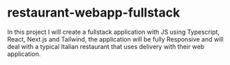 # restaurant-webapp-fullstack
In this project I will create a fullstack application with JS using Typescript, React, Next.js and Tailwind,
the application will be fully Responsive and will deal with a typical Italian restaurant that uses delivery with their web application.
